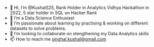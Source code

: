 - 👋 Hi, I’m @KushalS25, Rank Holder in Analytics Vidhya Hackathon in 2022, 5 star holder in SQL on Hacker Rank
- 👀 I’m a Data Science Enthusiast
- 🌱 I’m passionate about learning by practising & working on different datasets to solve problems.
- 💞️ I’m looking to collaborate on stengthening my Data Analytics skills
- 📫 How to reach me singhal.kushal@gmail.com

<!---
KushalS25/KushalS25 is a ✨ special ✨ repository because its `README.md` (this file) appears on your GitHub profile.
You can click the Preview link to take a look at your changes.
--->
